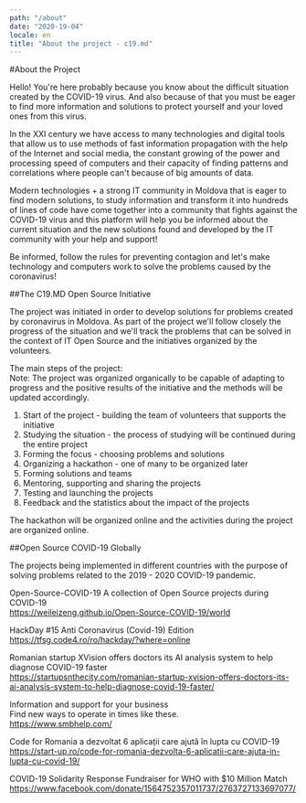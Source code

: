 ```yaml
---
path: "/about"
date: "2020-19-04"
locale: en
title: "About the project - c19.md"
---
```

#About the Project

Hello! You're here probably because you know about the difficult situation created by the COVID-19 virus. And also because of that you must be eager to find more information and solutions to protect yourself and your loved ones from this virus.

In the XXI century we have access to many technologies and digital tools that allow us to use methods of fast information propagation with the help of the Internet and social media, the constant growing of the power and processing speed of computers and their capacity of finding patterns and correlations where people can't because of big amounts of data. 

Modern technologies + a strong IT community in Moldova that is eager to find modern solutions, to study information and transform it into hundreds of lines of code have come together into a community that fights against the COVID-19 virus and this platform will help you be informed about the current situation and the new solutions found and developed by the IT community with your help and support!

Be informed, follow the rules for preventing contagion and let's make technology and computers work to solve the problems caused by the coronavirus!


##The C19.MD Open Source Initiative

The project was initiated in order to develop solutions for problems created by coronavirus in Moldova. As part of the project we'll follow closely the progress of the situation and we'll track the problems that can be solved in the context of IT Open Source and the initiatives organized by the volunteers.

The main steps of the project:  
Note: The project was organized organically to be capable of adapting to progress and the positive results of the initiative and the methods will be updated accordingly.

1. Start of the project - building the team of volunteers that supports the initiative
2. Studying the situation - the process of studying will be continued during the entire project
3. Forming the focus - choosing problems and solutions 
4. Organizing a hackathon - one of many to be organized later
5. Forming solutions and teams
6. Mentoring, supporting and sharing the projects
7. Testing and launching the projects 
8. Feedback and the statistics about the impact of the projects

The hackathon will be organized online and the activities during the project are organized online.
  
  
##Open Source COVID-19 Globally

The projects being implemented in different countries with the purpose of solving problems related to the 2019 - 2020 COVID-19 pandemic.

Open-Source-COVID-19
A collection of Open Source projects during COVID-19  
https://weileizeng.github.io/Open-Source-COVID-19/world

HackDay #15 Anti Coronavirus (Covid-19) Edition  
https://tfsg.code4.ro/ro/hackday/?where=online 

Romanian startup XVision offers doctors its AI analysis system to help diagnose COVID-19 faster  
https://startupsnthecity.com/romanian-startup-xvision-offers-doctors-its-ai-analysis-system-to-help-diagnose-covid-19-faster/ 

Information and support for your business  
Find new ways to operate in times like these.  
https://www.smbhelp.com/ 

Code for Romania a dezvoltat 6 aplicații care ajută în lupta cu COVID-19  
https://start-up.ro/code-for-romania-dezvolta-6-aplicatii-care-ajuta-in-lupta-cu-covid-19/ 

COVID-19 Solidarity Response Fundraiser for WHO with $10 Million Match  
https://www.facebook.com/donate/1564752357011737/2763727133697077/ 
